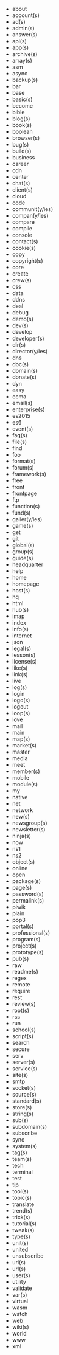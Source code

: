 * about
* account(s)
* ad(s)
* admin(s)
* answer(s)
* api(s)
* app(s)
* archive(s)
* array(s)
* asm
* async
* backup(s)
* bar
* base
* basic(s)
* become
* bible
* blog(s)
* book(s)
* boolean
* browser(s)
* bug(s)
* build(s)
* business
* career
* cdn
* center
* chat(s)
* client(s)
* cloud
* code
* communit(y/ies)
* compan(y/ies)
* compare
* compile
* console
* contact(s)
* cookie(s)
* copy
* copyright(s)
* core
* create
* crew(s)
* css
* data
* ddns
* deal
* debug
* demo(s)
* dev(s)
* develop
* developer(s)
* dir(s)
* director(y/ies)
* dns
* doc(s)
* domain(s)
* donate(s)
* dyn
* easy
* ecma
* email(s)
* enterprise(s)
* es2015
* es6
* event(s)
* faq(s)
* file(s)
* find
* foo
* format(s)
* forum(s)
* framework(s)
* free
* front
* frontpage
* ftp
* function(s)
* fund(s)
* galler(y/ies)
* game(s)
* get
* git
* global(s)
* group(s)
* guide(s)
* headquarter
* help
* home
* homepage
* host(s)
* hq
* html
* hub(s)
* imap
* index
* info(s)
* internet
* json
* legal(s)
* lesson(s)
* license(s)
* like(s)
* link(s)
* live
* log(s)
* login
* logo(s)
* logout
* loop(s)
* love
* mail
* main
* map(s)
* market(s)
* master
* media
* meet
* member(s)
* mobile
* module(s)
* my
* native
* net
* network
* new(s)
* newsgroup(s)
* newsletter(s)
* ninja(s)
* now
* ns1
* ns2
* object(s)
* online
* open
* package(s)
* page(s)
* password(s)
* permalink(s)
* piwik
* plain
* pop3
* portal(s)
* professional(s)
* program(s)
* project(s)
* prototype(s)
* pub(s)
* raw
* readme(s)
* regex
* remote
* require
* rest
* review(s)
* root(s)
* rss
* run
* school(s)
* script(s)
* search
* secure
* serv
* server(s)
* service(s)
* site(s)
* smtp
* socket(s)
* source(s)
* standard(s)
* store(s)
* string(s)
* sub(s)
* subdomain(s)
* subscribe
* sync
* system(s)
* tag(s)
* team(s)
* tech
* terminal
* test
* tip
* tool(s)
* topic(s)
* translate
* trend(s)
* trick(s)
* tutorial(s)
* tweak(s)
* type(s)
* unit(s)
* united
* unsubscribe
* uri(s)
* url(s)
* user(s)
* utility
* validate
* var(s)
* virtual
* wasm
* watch
* web
* wiki(s)
* world
* www
* xml
